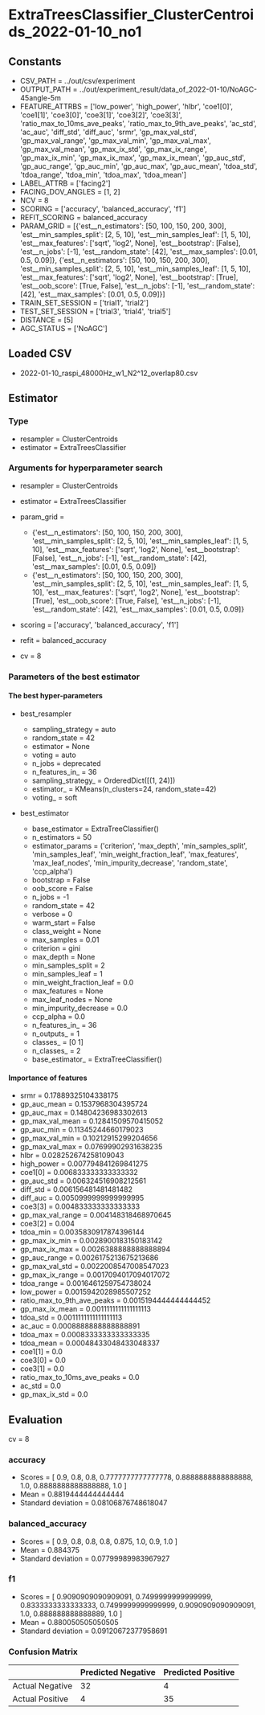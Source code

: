 # ExtraTreesClassifier_ClusterCentroids_2022-01-10_no1
## Constants
- CSV_PATH = ../out/csv/experiment
- OUTPUT_PATH = ../out/experiment_result/data_of_2022-01-10/NoAGC-45angle-5m
- FEATURE_ATTRBS = ['low_power', 'high_power', 'hlbr', 'coe1[0]', 'coe1[1]', 'coe3[0]', 'coe3[1]', 'coe3[2]', 'coe3[3]', 'ratio_max_to_10ms_ave_peaks', 'ratio_max_to_9th_ave_peaks', 'ac_std', 'ac_auc', 'diff_std', 'diff_auc', 'srmr', 'gp_max_val_std', 'gp_max_val_range', 'gp_max_val_min', 'gp_max_val_max', 'gp_max_val_mean', 'gp_max_ix_std', 'gp_max_ix_range', 'gp_max_ix_min', 'gp_max_ix_max', 'gp_max_ix_mean', 'gp_auc_std', 'gp_auc_range', 'gp_auc_min', 'gp_auc_max', 'gp_auc_mean', 'tdoa_std', 'tdoa_range', 'tdoa_min', 'tdoa_max', 'tdoa_mean']
- LABEL_ATTRB = ['facing2']
- FACING_DOV_ANGLES = [1, 2]
- NCV = 8
- SCORING = ['accuracy', 'balanced_accuracy', 'f1']
- REFIT_SCORING = balanced_accuracy
- PARAM_GRID = [{'est__n_estimators': [50, 100, 150, 200, 300], 'est__min_samples_split': [2, 5, 10], 'est__min_samples_leaf': [1, 5, 10], 'est__max_features': ['sqrt', 'log2', None], 'est__bootstrap': [False], 'est__n_jobs': [-1], 'est__random_state': [42], 'est__max_samples': [0.01, 0.5, 0.09]}, {'est__n_estimators': [50, 100, 150, 200, 300], 'est__min_samples_split': [2, 5, 10], 'est__min_samples_leaf': [1, 5, 10], 'est__max_features': ['sqrt', 'log2', None], 'est__bootstrap': [True], 'est__oob_score': [True, False], 'est__n_jobs': [-1], 'est__random_state': [42], 'est__max_samples': [0.01, 0.5, 0.09]}]
- TRAIN_SET_SESSION = ['trial1', 'trial2']
- TEST_SET_SESSION = ['trial3', 'trial4', 'trial5']
- DISTANCE = [5]
- AGC_STATUS = ['NoAGC']

## Loaded CSV
- 2022-01-10_raspi_48000Hz_w1_N2^12_overlap80.csv

## Estimator
### Type
- resampler = ClusterCentroids
- estimator = ExtraTreesClassifier

### Arguments for hyperparameter search
- resampler = ClusterCentroids
- estimator = ExtraTreesClassifier
- param_grid = 
	- {'est__n_estimators': [50, 100, 150, 200, 300], 'est__min_samples_split': [2, 5, 10], 'est__min_samples_leaf': [1, 5, 10], 'est__max_features': ['sqrt', 'log2', None], 'est__bootstrap': [False], 'est__n_jobs': [-1], 'est__random_state': [42], 'est__max_samples': [0.01, 0.5, 0.09]}
	- {'est__n_estimators': [50, 100, 150, 200, 300], 'est__min_samples_split': [2, 5, 10], 'est__min_samples_leaf': [1, 5, 10], 'est__max_features': ['sqrt', 'log2', None], 'est__bootstrap': [True], 'est__oob_score': [True, False], 'est__n_jobs': [-1], 'est__random_state': [42], 'est__max_samples': [0.01, 0.5, 0.09]}

- scoring = ['accuracy', 'balanced_accuracy', 'f1']
- refit = balanced_accuracy
- cv = 8

### Parameters of the best estimator
#### The best hyper-parameters
- best_resampler
	- sampling_strategy = auto
	- random_state = 42
	- estimator = None
	- voting = auto
	- n_jobs = deprecated
	- n_features_in_ = 36
	- sampling_strategy_ = OrderedDict([(1, 24)])
	- estimator_ = KMeans(n_clusters=24, random_state=42)
	- voting_ = soft

- best_estimator
	- base_estimator = ExtraTreeClassifier()
	- n_estimators = 50
	- estimator_params = ('criterion', 'max_depth', 'min_samples_split', 'min_samples_leaf', 'min_weight_fraction_leaf', 'max_features', 'max_leaf_nodes', 'min_impurity_decrease', 'random_state', 'ccp_alpha')
	- bootstrap = False
	- oob_score = False
	- n_jobs = -1
	- random_state = 42
	- verbose = 0
	- warm_start = False
	- class_weight = None
	- max_samples = 0.01
	- criterion = gini
	- max_depth = None
	- min_samples_split = 2
	- min_samples_leaf = 1
	- min_weight_fraction_leaf = 0.0
	- max_features = None
	- max_leaf_nodes = None
	- min_impurity_decrease = 0.0
	- ccp_alpha = 0.0
	- n_features_in_ = 36
	- n_outputs_ = 1
	- classes_ = [0 1]
	- n_classes_ = 2
	- base_estimator_ = ExtraTreeClassifier()

#### Importance of features
- srmr = 0.17889325104338175
- gp_auc_mean = 0.1537968304395724
- gp_auc_max = 0.14804236983302613
- gp_max_val_mean = 0.12841509570415052
- gp_auc_min = 0.11345244660179023
- gp_max_val_min = 0.10212915299204656
- gp_max_val_max = 0.07699902931638235
- hlbr = 0.028252674258109043
- high_power = 0.007794841269841275
- coe1[0] = 0.006833333333333332
- gp_auc_std = 0.006324516908212561
- diff_std = 0.006156481481481482
- diff_auc = 0.0050999999999999995
- coe3[3] = 0.004833333333333333
- gp_max_val_range = 0.004148318468970645
- coe3[2] = 0.004
- tdoa_min = 0.0035830917874396144
- gp_max_ix_min = 0.0028900183150183142
- gp_max_ix_max = 0.0026388888888888894
- gp_auc_range = 0.0026175213675213686
- gp_max_val_std = 0.0022008547008547023
- gp_max_ix_range = 0.0017094017094017072
- tdoa_range = 0.0016461259754738024
- low_power = 0.0015942028985507252
- ratio_max_to_9th_ave_peaks = 0.0015194444444444452
- gp_max_ix_mean = 0.0011111111111111113
- tdoa_std = 0.0011111111111111113
- ac_auc = 0.0008888888888888891
- tdoa_max = 0.0008333333333333335
- tdoa_mean = 0.00048433048433048337
- coe1[1] = 0.0
- coe3[0] = 0.0
- coe3[1] = 0.0
- ratio_max_to_10ms_ave_peaks = 0.0
- ac_std = 0.0
- gp_max_ix_std = 0.0

## Evaluation
cv = 8
### accuracy
- Scores = [ 0.9, 0.8, 0.8, 0.7777777777777778, 0.8888888888888888, 1.0, 0.8888888888888888, 1.0 ]
- Mean = 0.8819444444444444
- Standard deviation = 0.08106876748618047

### balanced_accuracy
- Scores = [ 0.9, 0.8, 0.8, 0.8, 0.875, 1.0, 0.9, 1.0 ]
- Mean = 0.884375
- Standard deviation = 0.07799989983967927

### f1
- Scores = [ 0.9090909090909091, 0.7499999999999999, 0.8333333333333333, 0.7499999999999999, 0.9090909090909091, 1.0, 0.888888888888889, 1.0 ]
- Mean = 0.880050505050505
- Standard deviation = 0.09120672377958691

### Confusion Matrix
|  | Predicted Negative | Predicted Positive |
| --- | --- | --- |
| Actual Negative | 32 | 4 |
| Actual Positive | 4 | 35 |

      